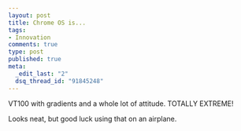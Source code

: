 ```yaml
--- 
layout: post
title: Chrome OS is...
tags: 
- Innovation
comments: true
type: post
published: true
meta: 
  _edit_last: "2"
  dsq_thread_id: "91845248"
---
```

VT100 with gradients and a whole lot of attitude. TOTALLY EXTREME!

Looks neat, but good luck using that on an airplane.

<object width="425" height="344"><param name="movie" value="http://www.youtube.com/v/0QRO3gKj3qw&rel=0&color1=0xb1b1b1&color2=0xcfcfcf&feature=player_embedded&fs=1"></param><param name="allowFullScreen" value="true"></param><param name="allowScriptAccess" value="always"></param><embed src="http://www.youtube.com/v/0QRO3gKj3qw&rel=0&color1=0xb1b1b1&color2=0xcfcfcf&feature=player_embedded&fs=1" type="application/x-shockwave-flash" allowfullscreen="true" allowScriptAccess="always" width="425" height="344"></embed></object>
